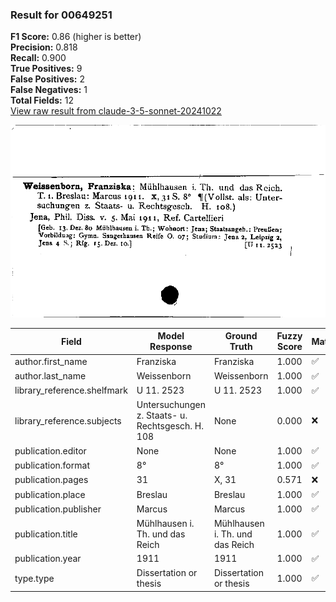 ### Result for 00649251
**F1 Score:** 0.86 (higher is better)<br>**Precision:** 0.818<br>**Recall:** 0.900<br>**True Positives:** 9<br>**False Positives:** 2<br>**False Negatives:** 1<br>**Total Fields:** 12<br>[View raw result from claude-3-5-sonnet-20241022](https://github.com/RISE-UNIBAS/humanities_data_benchmark/blob/main/results/2025-10-01/T0143/request_T0143_00649251.json)

<img src="https://github.com/RISE-UNIBAS/humanities_data_benchmark/blob/main/benchmarks/zettelkatalog/images/00649251.jpg?raw=true" alt="00649251" width="600px">

| Field | Model Response | Ground Truth | Fuzzy Score | Match |
|-------|----------------|--------------|-------------|-------|
| author.first_name | Franziska | Franziska | 1.000 | ✅ |
| author.last_name | Weissenborn | Weissenborn | 1.000 | ✅ |
| library_reference.shelfmark | U 11. 2523 | U 11. 2523 | 1.000 | ✅ |
| library_reference.subjects | Untersuchungen z. Staats- u. Rechtsgesch. H. 108 | None | 0.000 | ❌ |
| publication.editor | None | None | 1.000 | ✅ |
| publication.format | 8° | 8° | 1.000 | ✅ |
| publication.pages | 31 | X, 31 | 0.571 | ❌ |
| publication.place | Breslau | Breslau | 1.000 | ✅ |
| publication.publisher | Marcus | Marcus | 1.000 | ✅ |
| publication.title | Mühlhausen i. Th. und das Reich | Mühlhausen i. Th. und das Reich | 1.000 | ✅ |
| publication.year | 1911 | 1911 | 1.000 | ✅ |
| type.type | Dissertation or thesis | Dissertation or thesis | 1.000 | ✅ |
